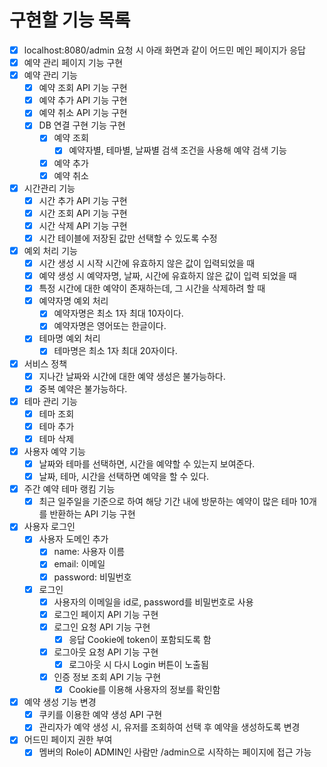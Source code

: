 # 구현할 기능 목록

- [x] localhost:8080/admin 요청 시 아래 화면과 같이 어드민 메인 페이지가 응답
- [x] 예약 관리 페이지 기능 구현
- [x] 예약 관리 기능
  - [x] 예약 조회 API 기능 구현
  - [x] 예약 추가 API 기능 구현
  - [x] 예약 취소 API 기능 구현
  - [x] DB 연결 구현 기능 구현
    - [x] 예약 조회
      - [x] 예약자별, 테마별, 날짜별 검색 조건을 사용해 예약 검색 기능
    - [x] 예약 추가
    - [x] 예약 취소
- [x] 시간관리 기능
  - [x] 시간 추가 API 기능 구현
  - [x] 시간 조회 API 기능 구현
  - [x] 시간 삭제 API 기능 구현
  - [x] 시간 테이블에 저장된 값만 선택할 수 있도록 수정
- [x] 예외 처리 기능
  - [x] 시간 생성 시 시작 시간에 유효하지 않은 값이 입력되었을 때
  - [x] 예약 생성 시 예약자명, 날짜, 시간에 유효하지 않은 값이 입력 되었을 때
  - [x] 특정 시간에 대한 예약이 존재하는데, 그 시간을 삭제하려 할 때
  - [x] 예약자명 예외 처리
    - [x] 예약자명은 최소 1자 최대 10자이다.
    - [x] 예약자명은 영어또는 한글이다.
  - [x] 테마명 예외 처리
    - [x] 테마명은 최소 1자 최대 20자이다. 
- [x] 서비스 정책
  - [x] 지나간 날짜와 시간에 대한 예약 생성은 불가능하다.
  - [x] 중복 예약은 불가능하다.
- [x] 테마 관리 기능
  - [x] 테마 조회
  - [x] 테마 추가
  - [x] 테마 삭제
- [x] 사용자 예약 기능
  - [x] 날짜와 테마를 선택하면, 시간을 예약할 수 있는지 보여준다.
  - [x] 날짜, 테마, 시간을 선택하면 예약을 할 수 있다.
- [x] 주간 예약 테마 랭킴 기능
  - [x] 최근 일주일을 기준으로 하여 해당 기간 내에 방문하는 예약이 많은 테마 10개를 반환하는 API 기능 구현
- [x] 사용자 로그인 
  - [x] 사용자 도메인 추가
    - [x] name: 사용자 이름
    - [x] email: 이메일
    - [x] password: 비밀번호
  - [x] 로그인
    - [x] 사용자의 이메일을 id로, password를 비밀번호로 사용
    - [x] 로그인 페이지 API 기능 구현
    - [x] 로그인 요청 API 기능 구현
      - [x] 응답 Cookie에 token이 포함되도록 함
    - [x] 로그아웃 요청 API 기능 구현
      - [x] 로그아웃 시 다시 Login 버튼이 노출됨
    - [x] 인증 정보 조회 API 기능 구현
      - [x] Cookie를 이용해 사용자의 정보를 확인함
- [x] 예약 생성 기능 변경 
  - [x] 쿠키를 이용한 예약 생성 API 구현
  - [x] 관리자가 예약 생성 시, 유저를 조회하여 선택 후 예약을 생성하도록 변경
- [x] 어드민 페이지 권한 부여
  - [x] 멤버의 Role이 ADMIN인 사람만 /admin으로 시작하는 페이지에 접근 가능